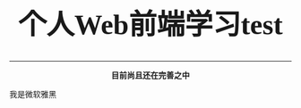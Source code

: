 <div style="text-align: center">
  <h1 style="font-family: 'Kaiti TC',fangsong; font-size: 50px">个人Web前端学习test</h1>
</div>
<hr>
<p align="center" color=""><b>目前尚且还在完善之中</b></p>
<font face="SongTi">我是微软雅黑</font>
